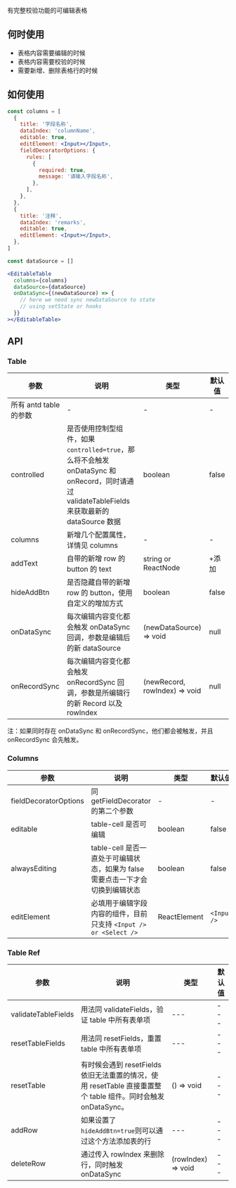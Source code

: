 有完整校验功能的可编辑表格

## 何时使用

- 表格内容需要编辑的时候
- 表格内容需要校验的时候
- 需要新增、删除表格行的时候

## 如何使用

```jsx
const columns = [
  {
    title: '字段名称',
    dataIndex: 'columnName',
    editable: true,
    editElement: <Input></Input>,
    fieldDecoratorOptions: {
      rules: [
        {
          required: true,
          message: '请输入字段名称',
        },
      ],
    },
  },
  {
    title: '注释',
    dataIndex: 'remarks',
    editable: true,
    editElement: <Input></Input>,
  },
]

const dataSource = []

<EditableTable
  columns={columns}
  dataSource={dataSource}
  onDataSync={(newDataSource) => {
    // here we need sync newDataSource to state
    // using setState or hooks
  }}
></EditableTable>
```

## API

### Table

| 参数 | 说明 | 类型 | 默认值 |
| --- | --- | --- | --- |
| 所有 antd table 的参数 | - | - | - |
| controlled | 是否使用控制型组件，如果`controlled=true`，那么将不会触发 onDataSync 和 onRecord，同时请通过 validateTableFields 来获取最新的 dataSource 数据 | boolean | false |
| columns | 新增几个配置属性，详情见 columns | - | - |
| addText | 自带的新增 row 的 button 的 text | string or ReactNode | +添加 |
| hideAddBtn | 是否隐藏自带的新增 row 的 button，使用自定义的增加方式 | boolean | false |
| onDataSync | 每次编辑内容变化都会触发 onDataSync 回调，参数是编辑后的新 dataSource | (newDataSource) => void | null |
| onRecordSync | 每次编辑内容变化都会触发 onRecordSync 回调，参数是所编辑行的新 Record 以及 rowIndex | (newRecord, rowIndex) => void | null |

注：如果同时存在 onDataSync 和 onRecordSync，他们都会被触发，并且 onRecordSync 会先触发。

### Columns

| 参数 | 说明 | 类型 | 默认值 |
| --- | --- | --- | --- |
| fieldDecoratorOptions | 同 getFieldDecorator 的第二个参数 | - | - |
| editable | table-cell 是否可编辑 | boolean | false |
| alwaysEditing | table-cell 是否一直处于可编辑状态，如果为 false 需要点击一下才会切换到编辑状态 | boolean | false |
| editElement | 必填用于编辑字段内容的组件，目前只支持 `<Input /> or <Select />` | ReactElement | `<Input />` |

### Table Ref

| 参数 | 说明 | 类型 | 默认值 |
| --- | --- | --- | --- |
| validateTableFields | 用法同 validateFields，验证 table 中所有表单项 | --- | --- |
| resetTableFields | 用法同 resetFields，重置 table 中所有表单项 | --- | --- |
| resetTable | 有时候会遇到 resetFields 依旧无法重置的情况，使用 resetTable 直接重置整个 table 组件。同时会触发 onDataSync。 | () => void | --- |
| addRow | 如果设置了`hideAddBtn=true`则可以通过这个方法添加表的行 | --- | --- |
| deleteRow | 通过传入 rowIndex 来删除行，同时触发 onDataSync | (rowIndex) => void | --- |
